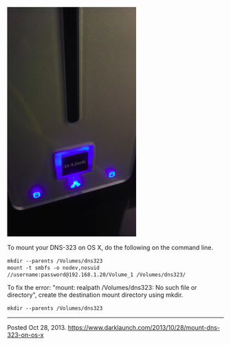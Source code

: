 <img alt="" src="/img/uploads/2013-10/dns-323-network-drive.png" />

To mount your DNS-323 on OS X, do the following on the command line.

```
mkdir --parents /Volumes/dns323
mount -t smbfs -o nodev,nosuid //username:password@192.168.1.20/Volume_1 /Volumes/dns323/
```

To fix the error: "mount: realpath /Volumes/dns323: No such file or directory", create the destination mount directory using mkdir.

```
mkdir --parents /Volumes/dns323
```

---

Posted Oct 28, 2013.
https://www.darklaunch.com/2013/10/28/mount-dns-323-on-os-x